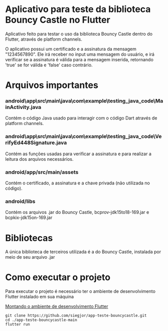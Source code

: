 # Aplicativo para teste da biblioteca Bouncy Castle no Flutter

Aplicativo feito para testar o uso da biblioteca Bouncy Castle dentro do Flutter, através de platform channels.

O aplicativo possui um certificado e a assinatura da mensagem "1234567890". Ele irá receber no input uma mensagem do usuário, e irá verificar se a assinatura é válida para a mensagem inserida, retornando 'true' se for válida e 'false' caso contrário.

# Arquivos importantes

### android\app\src\main\java\com\example\testing_java_code\MainActivity.java
Contém o código Java usado para interagir com o código Dart através de platform channels.

### android\app\src\main\java\com\example\testing_java_code\VerifyEd448Signature.java
Contém as funções usadas para verificar a assinatura e para realizar a leitura dos arquivos necessários.

### android/app/src/main/assets
Contém o certificado, a assinatura e a chave privada (não utilizada no código).

### android/libs
Contém os arquivos .jar do Bouncy Castle, bcprov-jdk15to18-169.jar e bcpkix-jdk15on-169.jar

# Bibliotecas
A única biblioteca de terceiros utilizada é a do Bouncy Castle, instalada por meio de seu arquivo .jar

# Como executar o projeto
Para executar o projeto é necessário ter o ambiente de desenvolvimento Flutter instalado em sua máquina

[Montando o ambiente de desenvolvimento Flutter](https://flutter.dev/docs/get-started/install)

```
git clone https://github.com/siegjor/app-teste-bouncycastle.git
cd ./app-teste-bouncycastle-main
flutter run
```
